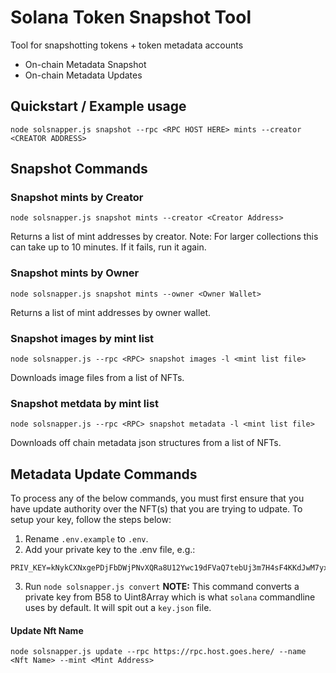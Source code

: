 # Solana Token Snapshot Tool

Tool for snapshotting tokens + token metadata accounts
- On-chain Metadata Snapshot
- On-chain Metadata Updates

## Quickstart / Example usage

`node solsnapper.js snapshot --rpc <RPC HOST HERE> mints --creator <CREATOR ADDRESS>`

## Snapshot Commands

### Snapshot mints by Creator

`node solsnapper.js snapshot mints --creator <Creator Address>`

Returns a list of mint addresses by creator. Note: For larger collections this can take up to 10 minutes. If it fails, run it again.

### Snapshot mints by Owner

`node solsnapper.js snapshot mints --owner <Owner Wallet>`

Returns a list of mint addresses by owner wallet.

### Snapshot images by mint list

`node solsnapper.js --rpc <RPC> snapshot images -l <mint list file>`

Downloads image files from a list of NFTs.

### Snapshot metdata by mint list

`node solsnapper.js --rpc <RPC> snapshot metadata -l <mint list file>`

Downloads off chain metadata json structures from a list of NFTs.

## Metadata Update Commands

To process any of the below commands, you must first ensure that you have update authority over the NFT(s) that you are trying to udpate. To setup your key, follow the steps below:

1. Rename `.env.example` to `.env`.
2. Add your private key to the .env file, e.g.:
```
PRIV_KEY=kNykCXNxgePDjFbDWjPNvXQRa8U12Ywc19dFVaQ7tebUj3m7H4sF4KKdJwM7yxxb3rqxchdjezX9Szh8bLcQAjb
```
3. Run `node solsnapper.js convert` 
<b>NOTE:</b> This command converts a private key from B58 to Uint8Array which is what `solana` commandline uses by default. It will spit out a `key.json` file.

#### Update Nft Name
`node solsnapper.js update --rpc https://rpc.host.goes.here/ --name <Nft Name> --mint <Mint Address>`

